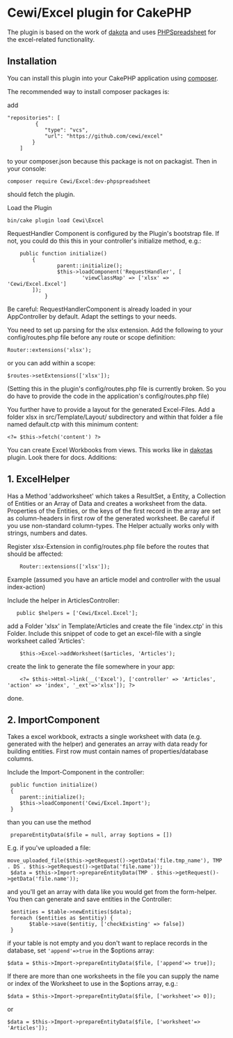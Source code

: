 # Cewi/Excel plugin for CakePHP 

The plugin is based on the work of [dakota](https://github.com/dakota/CakeExcel) and uses [PHPSpreadsheet](https://github.com/PHPOffice/PHPSpreadsheet) for the excel-related functionality. 

## Installation

You can install this plugin into your CakePHP application using [composer](http://getcomposer.org).

The recommended way to install composer packages is:

add 

    "repositories": [
             {
                "type": "vcs",
                "url": "https://github.com/cewi/excel"
            }
        ] 
        
 to your composer.json because this package is not on packagist. Then in your console:

```
composer require Cewi/Excel:dev-phpspreadsheet
```

should fetch the plugin. 

Load the Plugin

```
bin/cake plugin load Cewi\Excel
```

RequestHandler Component is configured by the Plugin's bootstrap file. If not, you could do this this in your controller's initialize method, e.g.:

```
	public function initialize()
		{
        		parent::initialize();
        		$this->loadComponent('RequestHandler', [
            			'viewClassMap' => ['xlsx' => 'Cewi/Excel.Excel']
        ]);
        	}
```
Be careful: RequestHandlerComponent is already loaded in your AppController by default. Adapt the settings to your needs.


You need to set up parsing for the xlsx extension. Add the following to your config/routes.php file before any route or scope definition:

```
Router::extensions('xlsx');
```
or you can add within a scope:

```
$routes->setExtensions(['xlsx']);
```
(Setting this in the plugin's config/routes.php file is currently broken. So you do have to provide the code in the application's config/routes.php file)


You further have to provide a layout for the generated Excel-Files. Add a folder xlsx in src/Template/Layout/ subdirectory and within that folder a file named default.ctp with this minimum content:
```  
<?= $this->fetch('content') ?>
```  

You can create Excel Workbooks from views. This works like in [dakotas](https://github.com/dakota/CakeExcel) plugin. Look there for docs. Additions:

## 1. ExcelHelper
Has a Method 'addworksheet' which takes a ResultSet, a Entity, a Collection of Entities or an Array of Data and creates a worksheet from the data. Properties of the Entities, or the keys of the first record in the array are set as column-headers in first row of the generated worksheet. Be careful if you use non-standard column-types. The Helper actually works only with strings, numbers and dates. 

Register xlsx-Extension in config/routes.php file before the routes that should be affected:

```
    Router::extensions(['xlsx']);
```

Example (assumed you have an article model and controller with the usual index-action) 

Include the helper in ArticlesController:

```
   public $helpers = ['Cewi/Excel.Excel'];
```

add a Folder 'xlsx' in Template/Articles and create the file 'index.ctp' in this Folder. Include this snippet of code to get an excel-file with a single worksheet called 
'Articles':    
    
```    
    $this->Excel->addWorksheet($articles, 'Articles');
```    
    
create the link to generate the file somewhere in your app: 

```
    <?= $this->Html->link(__('Excel'), ['controller' => 'Articles', 'action' => 'index', '_ext'=>'xlsx']); ?>
```

done.

## 2. ImportComponent

Takes a excel workbook, extracts a single worksheet with data (e.g. generated with the helper) and generates an array with data ready for building entities. First row must contain names of properties/database columns.

Include the Import-Component in the controller:

     public function initialize()
     {
        parent::initialize();
        $this->loadComponent('Cewi/Excel.Import');
     }    

than you can use the method

     prepareEntityData($file = null, array $options = [])
     
E.g. if you've uploaded a file:

	move_uploaded_file($this->getRequest()->getData('file.tmp_name'), TMP . DS . $this->getRequest()->getData('file.name'));
     $data = $this->Import->prepareEntityData(TMP . $this->getRequest()->getData('file.name'));

and you'll get an array with data like you would get from the form-helper. You then can generate and save entities in the Controller:

     $entities = $table->newEntities($data);
     foreach ($entities as $entitiy) {
           $table->save($entitiy, ['checkExisting' => false])
     }

if your table is not empty and you don't want to replace records in the database, set `'append'=>true` in the $options array:

    $data = $this->Import->prepareEntityData($file, ['append'=> true]);

If there are more than one worksheets in the file you can supply the name or index of the Worksheet to use in the $options array, e.g.: 
 
	$data = $this->Import->prepareEntityData($file, ['worksheet'=> 0]);
	
or
	
	$data = $this->Import->prepareEntityData($file, ['worksheet'=> 'Articles']);

